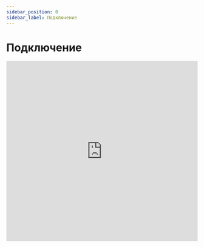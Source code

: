 ```yaml
---
sidebar_position: 0
sidebar_label: Подключение
---
```


# Подключение

<iframe width="100%" height="475" src="https://www.twitch.tv/embed/basedgebot/chat?parent=https://merchfck.github.io/" frameborder="0"></iframe>